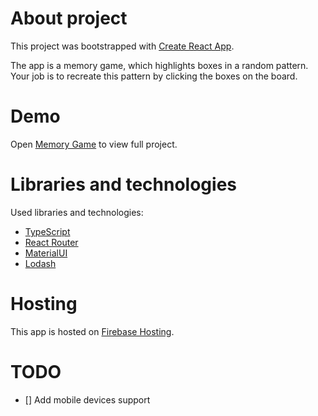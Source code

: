 # About project
This project was bootstrapped with [Create React App](https://github.com/facebook/create-react-app).

The app is a memory game, which highlights boxes in a random pattern. Your job is to recreate this pattern by clicking the boxes on the board.

# Demo
Open [Memory Game](https://memory-game-86766.web.app/) to view full project.

# Libraries and technologies
Used libraries and technologies: 
* [TypeScript](https://www.typescriptlang.org/)
* [React Router](https://reactrouter.com/)
* [MaterialUI](https://material-ui.com/)
* [Lodash](https://lodash.com/)

# Hosting
This app is hosted on [Firebase Hosting](https://firebase.google.com/docs/hosting).

# TODO
* [] Add mobile devices support